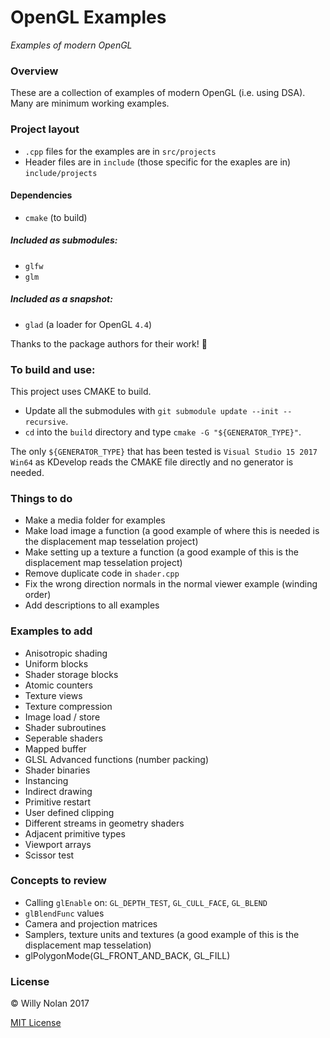 # OpenGL Examples

*Examples of modern OpenGL*

### Overview
These are a collection of examples of modern OpenGL (i.e. using DSA). Many are minimum working examples.

### Project layout
- `.cpp` files for the examples are in `src/projects`
- Header files are in `include` (those specific for the exaples are in) `include/projects`

#### Dependencies
- `cmake` (to build)

##### Included as submodules:
- `glfw`
- `glm`

##### Included as a snapshot:
- `glad` (a loader for OpenGL `4.4`)

Thanks to the package authors for their work! 👏

### To build and use:
This project uses CMAKE to build.

- Update all the submodules with `git submodule update --init --recursive`.
- `cd` into the `build` directory and type `cmake -G "${GENERATOR_TYPE}"`.

The only `${GENERATOR_TYPE}` that has been tested is `Visual Studio 15 2017 Win64` as KDevelop reads the CMAKE file directly and no generator is needed.

### Things to do
- Make a media folder for examples
- Make load image a function (a good example of where this is needed is the displacement map tesselation project)
- Make setting up a texture a function (a good example of this is the displacement map tesselation project)
- Remove duplicate code in `shader.cpp`
- Fix the wrong direction normals in the normal viewer example (winding order)
- Add descriptions to all examples

### Examples to add
- Anisotropic shading
- Uniform blocks
- Shader storage blocks
- Atomic counters
- Texture views
- Texture compression
- Image load / store
- Shader subroutines
- Seperable shaders
- Mapped buffer
- GLSL Advanced functions (number packing)
- Shader binaries
- Instancing
- Indirect drawing
- Primitive restart
- User defined clipping
- Different streams in geometry shaders
- Adjacent primitive types
- Viewport arrays
- Scissor test

### Concepts to review
- Calling `glEnable` on: `GL_DEPTH_TEST`, `GL_CULL_FACE`, `GL_BLEND`
- `glBlendFunc` values
- Camera and projection matrices
- Samplers, texture units and textures (a good example of this is the displacement map tesselation)
- glPolygonMode(GL_FRONT_AND_BACK, GL_FILL)

### License
:copyright: Willy Nolan 2017

[MIT License](LICENSE.txt)
